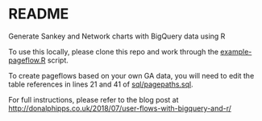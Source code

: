 # README
Generate Sankey and Network charts with BigQuery data using R

To use this locally, please clone this repo and work through the [example-pageflow.R](example-pageflow.R) script. 

To create pageflows based on your own GA data, you will need to edit the table references in lines 21 and 41 of [sql/pagepaths.sql](sql/pagepaths.sql).

For full instructions, please refer to the blog post at 
http://donalphipps.co.uk/2018/07/user-flows-with-bigquery-and-r/
